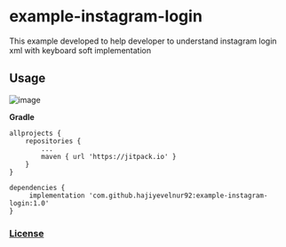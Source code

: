 # example-instagram-login
This example developed to help developer to understand instagram login xml with keyboard soft implementation

## **Usage** ##
![image](https://image.ibb.co/cCxFt8/ezgif_com_video_to_gif.gif)

**Gradle**

    allprojects {
		repositories {
			...
			maven { url 'https://jitpack.io' }
		}
	}

    dependencies {
         implementation 'com.github.hajiyevelnur92:example-instagram-login:1.0'
    }


### [License](./LICENSE)
